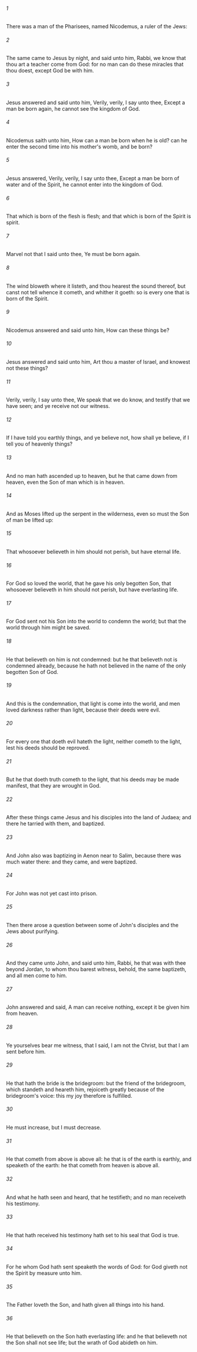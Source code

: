 ###### 1
There was a man of the Pharisees, named Nicodemus, a ruler of the Jews:

###### 2
The same came to Jesus by night, and said unto him, Rabbi, we know that thou art a teacher come from God: for no man can do these miracles that thou doest, except God be with him.

###### 3
Jesus answered and said unto him, Verily, verily, I say unto thee, Except a man be born again, he cannot see the kingdom of God.

###### 4
Nicodemus saith unto him, How can a man be born when he is old? can he enter the second time into his mother's womb, and be born?

###### 5
Jesus answered, Verily, verily, I say unto thee, Except a man be born of water and of the Spirit, he cannot enter into the kingdom of God.

###### 6
That which is born of the flesh is flesh; and that which is born of the Spirit is spirit.

###### 7
Marvel not that I said unto thee, Ye must be born again.

###### 8
The wind bloweth where it listeth, and thou hearest the sound thereof, but canst not tell whence it cometh, and whither it goeth: so is every one that is born of the Spirit.

###### 9
Nicodemus answered and said unto him, How can these things be?

###### 10
Jesus answered and said unto him, Art thou a master of Israel, and knowest not these things?

###### 11
Verily, verily, I say unto thee, We speak that we do know, and testify that we have seen; and ye receive not our witness.

###### 12
If I have told you earthly things, and ye believe not, how shall ye believe, if I tell you of heavenly things?

###### 13
And no man hath ascended up to heaven, but he that came down from heaven, even the Son of man which is in heaven.

###### 14
And as Moses lifted up the serpent in the wilderness, even so must the Son of man be lifted up:

###### 15
That whosoever believeth in him should not perish, but have eternal life.

###### 16
For God so loved the world, that he gave his only begotten Son, that whosoever believeth in him should not perish, but have everlasting life.

###### 17
For God sent not his Son into the world to condemn the world; but that the world through him might be saved.

###### 18
He that believeth on him is not condemned: but he that believeth not is condemned already, because he hath not believed in the name of the only begotten Son of God.

###### 19
And this is the condemnation, that light is come into the world, and men loved darkness rather than light, because their deeds were evil.

###### 20
For every one that doeth evil hateth the light, neither cometh to the light, lest his deeds should be reproved.

###### 21
But he that doeth truth cometh to the light, that his deeds may be made manifest, that they are wrought in God.

###### 22
After these things came Jesus and his disciples into the land of Judaea; and there he tarried with them, and baptized.

###### 23
And John also was baptizing in Aenon near to Salim, because there was much water there: and they came, and were baptized.

###### 24
For John was not yet cast into prison.

###### 25
Then there arose a question between some of John's disciples and the Jews about purifying.

###### 26
And they came unto John, and said unto him, Rabbi, he that was with thee beyond Jordan, to whom thou barest witness, behold, the same baptizeth, and all men come to him.

###### 27
John answered and said, A man can receive nothing, except it be given him from heaven.

###### 28
Ye yourselves bear me witness, that I said, I am not the Christ, but that I am sent before him.

###### 29
He that hath the bride is the bridegroom: but the friend of the bridegroom, which standeth and heareth him, rejoiceth greatly because of the bridegroom's voice: this my joy therefore is fulfilled.

###### 30
He must increase, but I must decrease.

###### 31
He that cometh from above is above all: he that is of the earth is earthly, and speaketh of the earth: he that cometh from heaven is above all.

###### 32
And what he hath seen and heard, that he testifieth; and no man receiveth his testimony.

###### 33
He that hath received his testimony hath set to his seal that God is true.

###### 34
For he whom God hath sent speaketh the words of God: for God giveth not the Spirit by measure unto him.

###### 35
The Father loveth the Son, and hath given all things into his hand.

###### 36
He that believeth on the Son hath everlasting life: and he that believeth not the Son shall not see life; but the wrath of God abideth on him.

